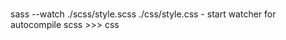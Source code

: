 #
sass --watch ./scss/style.scss ./css/style.css - start watcher for autocompile scss >>> css
#

#

#
